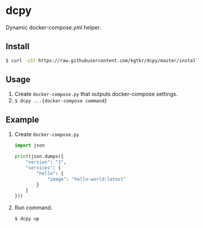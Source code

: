 # dcpy

Dynamic docker-compose.yml helper.

## Install

```sh
$ curl -sSf https://raw.githubusercontent.com/kgtkr/dcpy/master/install.sh | sh
```

## Usage

1. Create `docker-compose.py` that outputs docker-compose settings.
2. `$ dcpy ...{docker-compose command}`

## Example



1. Create `docker-compose.py`
    ```py
    import json

    print(json.dumps({
        "version": "3",
        "services": {
            "hello": {
                "image": "hello-world:latest"
            }
        }
    }))
    ```
2. Run command.
    ```sh
    $ dcpy up
    ```